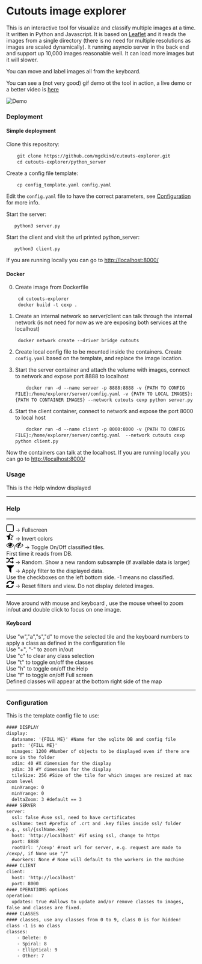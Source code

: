 # Cutouts image explorer

This is an interactive tool for visualize and classify multiple images at a time. It written in Python and Javascript. It is based on [Leaflet](https://leafletjs.com/) and it reads the images from a single directory (there is no need for multiple resolutions as images are scaled dynamically). It running asyncio server in the back end and support up 10,000 images reasonable well. It can load more images but it will slower.

You can move and label images all from the keyboard.

You can see a (not very good) gif demo ot the tool in action, a live demo or a better video is [here](https://vimeo.com/319571639)

![Demo](demo/demo.gif)

### Deployment

#### Simple deployment

Clone this repository:

		git clone https://github.com/mgckind/cutouts-explorer.git
		cd cutouts-explorer/python_server

Create a config file template:

		cp config_template.yaml config.yaml

Edit the `config.yaml` file to have the correct parameters, see [Configuration](#Configuration) for more info.

Start the server:

	   python3 server.py

Start the client and visit the url printed python_server:

	   python3 client.py

If you are running locally you can go to [http://localhost:8000/](http://localhost:8000/)

#### Docker

0. Create image from Dockerfile

        cd cutouts-explorer
        docker build -t cexp .

1. Create an internal network so server/client can talk through the internal network (is not need for now as we are exposing both services at the localhost)

        docker network create --driver bridge cutouts

2. Create local config file to be mounted inside the containers. Create `config.yaml` based on the template, and replace the image location.

3. Start the server container and attach the volume with images, connect to network and expose port 8888 to localhost

           docker run -d --name server -p 8888:8888 -v {PATH TO CONFIG FILE}:/home/explorer/server/config.yaml -v {PATH TO LOCAL IMAGES}:{PATH TO CONTAINER IMAGES} --network cutouts cexp python server.py

4. Start the client container, connect to network and expose the port 8000 to local host

           docker run -d --name client -p 8000:8000 -v {PATH TO CONFIG FILE}:/home/explorer/server/config.yaml  --network cutouts cexp python client.py

Now the containers can talk at the localhost. 
If you are running locally you can go to [http://localhost:8000/](http://localhost:8000/)


### Usage

This is the Help window displayed


----

<h3>Help</h3> <hr><span><img src="icons/fa-square-o.png"/> -&gt; Fullscreen</span> <br><span><img src="icons/fa-star-half-o.png"/> -&gt; Invert colors</span> <br><span><img src="icons/fa-eye.png"/>/<img src="icons/fa-eye-slash.png"/> -&gt; Toggle On/Off classified tiles. <br>First time it reads from DB.</span> <br> <span><img src="icons/fa-random.png"/> -&gt; Random. Show a new random subsample (if available data is larger)</span> <br><span><img src="icons/fa-filter.png"/> -&gt; Apply filter to the displayed data.</span> <br> Use the checkboxes on the left bottom side. -1 means no classified. <br><span><img src="icons/fa-refresh.png"/> -&gt; Reset filters and view. Do not display deleted images.</span> <br> <hr><p> Move around with mouse and keyboard , use the mouse wheel to zoom in/out and double click to focus on one image.</p><h4> Keyboard </h4>Use "w","a","s","d" to move the selected tile and the keyboard numbers to apply a class as defined in the configuration file <br>Use "+", "-" to zoom in/out <br> Use "c" to clear any class selection <br> Use "t" to toggle on/off the classes <br>Use "h" to toggle on/off the Help<br> Use "f" to toggle on/off Full screen <br>Defined classes will appear at the bottom right side of the map

----

### Configuration

This is the template config file to use:

```
#### DISPLAY
display:
  dataname: '{FILL ME}' #Name for the sqlite DB and config file
  path: '{FILL ME}'
  nimages: 1200 #Number of objects to be displayed even if there are more in the folder
  xdim: 40 #X dimension for the display
  ydim: 30 #Y dimension for the display
  tileSize: 256 #Size of the tile for which images are resized at max zoom level
  minXrange: 0
  minYrange: 0
  deltaZoom: 3 #default == 3
#### SERVER
server:
  ssl: false #use ssl, need to have certificates
  sslName: test #prefix of .crt and .key files inside ssl/ folder e.g., ssl/{sslName.key}
  host: 'http://localhost' #if using ssl, change to https
  port: 8888
  rootUrl: '/cexp' #root url for server, e.g. request are made to /cexp/, if None use "/"
  #workers: None # None will default to the workers in the machine
#### CLIENT
client:
  host: 'http://localhost'
  port: 8000
#### OPERATIONS options
operation:
  updates: true #allows to update and/or remove classes to images, false and classes are fixed.
#### CLASSES
#### classes, use any classes from 0 to 9, class 0 is for hidden! class -1 is no class
classes:
    - Delete: 0
    - Spiral: 8
    - Elliptical: 9
    - Other: 7
```
